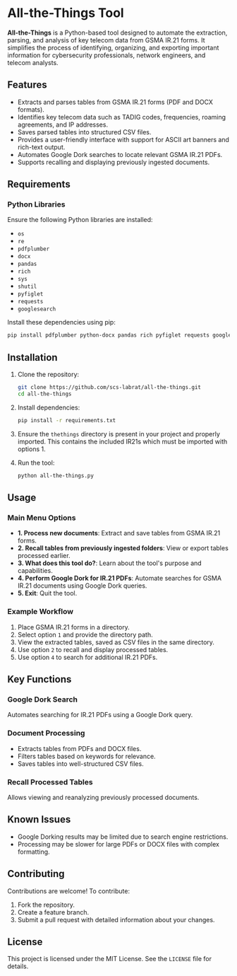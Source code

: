 # All-the-Things Tool

**All-the-Things** is a Python-based tool designed to automate the extraction, parsing, and analysis of key telecom data from GSMA IR.21 forms. It simplifies the process of identifying, organizing, and exporting important information for cybersecurity professionals, network engineers, and telecom analysts.

## Features
- Extracts and parses tables from GSMA IR.21 forms (PDF and DOCX formats).
- Identifies key telecom data such as TADIG codes, frequencies, roaming agreements, and IP addresses.
- Saves parsed tables into structured CSV files.
- Provides a user-friendly interface with support for ASCII art banners and rich-text output.
- Automates Google Dork searches to locate relevant GSMA IR.21 PDFs.
- Supports recalling and displaying previously ingested documents.

## Requirements
### Python Libraries
Ensure the following Python libraries are installed:
- `os`
- `re`
- `pdfplumber`
- `docx`
- `pandas`
- `rich`
- `sys`
- `shutil`
- `pyfiglet`
- `requests`
- `googlesearch`

Install these dependencies using pip:
```bash
pip install pdfplumber python-docx pandas rich pyfiglet requests googlesearch-python
```

## Installation
1. Clone the repository:
   ```bash
   git clone https://github.com/scs-labrat/all-the-things.git
   cd all-the-things
   ```

2. Install dependencies:
   ```bash
   pip install -r requirements.txt
   ```

3. Ensure the `thethings` directory is present in your project and properly imported.  This contains the included IR21s 
   which must be imported with options 1.

4. Run the tool:
   ```bash
   python all-the-things.py
   ```

## Usage
### Main Menu Options
- **1. Process new documents**: Extract and save tables from GSMA IR.21 forms.
- **2. Recall tables from previously ingested folders**: View or export tables processed earlier.
- **3. What does this tool do?**: Learn about the tool's purpose and capabilities.
- **4. Perform Google Dork for IR.21 PDFs**: Automate searches for GSMA IR.21 documents using Google Dork queries.
- **5. Exit**: Quit the tool.

### Example Workflow
1. Place GSMA IR.21 forms in a directory.
2. Select option `1` and provide the directory path.
3. View the extracted tables, saved as CSV files in the same directory.
4. Use option `2` to recall and display processed tables.
5. Use option `4` to search for additional IR.21 PDFs.

## Key Functions
### Google Dork Search
Automates searching for IR.21 PDFs using a Google Dork query.

### Document Processing
- Extracts tables from PDFs and DOCX files.
- Filters tables based on keywords for relevance.
- Saves tables into well-structured CSV files.

### Recall Processed Tables
Allows viewing and reanalyzing previously processed documents.

## Known Issues
- Google Dorking results may be limited due to search engine restrictions.
- Processing may be slower for large PDFs or DOCX files with complex formatting.

## Contributing
Contributions are welcome! To contribute:
1. Fork the repository.
2. Create a feature branch.
3. Submit a pull request with detailed information about your changes.

## License
This project is licensed under the MIT License. See the `LICENSE` file for details.


